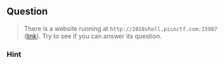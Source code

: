 ## Question
>There is a website running at `` http://2018shell.picoctf.com:15987 `` ([link](http://2018shell.picoctf.com:15987)). Try to see if you can answer its question.

### Hint
